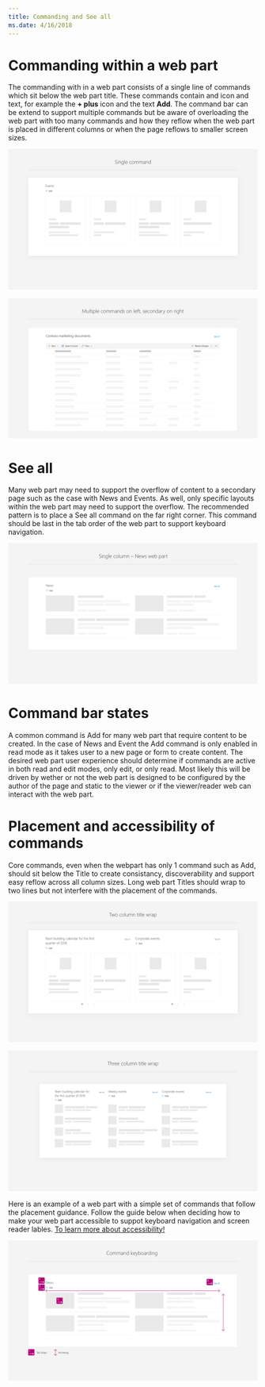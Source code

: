 ```yaml
---
title: Commanding and See all
ms.date: 4/16/2018 
---
```


# Commanding within a web part

The commanding with in a web part consists of a single line of commands which sit below the web part title. These commands contain and icon and text, for example the <b>+ plus</b> icon and the text <b>Add</b>. The command bar can be extend to support multiple commands but be aware of overloading the web part with too many commands and how they reflow when the web part is placed in different columns or when the page reflows to smaller screen sizes.

![Single +Add command below the Title](../images/Commanding_Events_1column_01.png)

![Mulitple commands on the left and secondary commands on the right](../images/Commanding_Doclib_multiplecommands_05.png)

# See all

Many web part may need to support the overflow of content to a secondary page such as the case with News and Events. As well, only specific layouts within the web part may need to support the overflow. The recommended pattern is to place a See all command on the far right corner. This command should be last in the tab order of the web part to support keyboard navigation.

![Single +Add command with See All command](../images/Commanding_News_1column_02.png)

# Command bar states

A common command is Add for many web part that require content to be created. In the case of News and Event the Add command is only enabled in read mode as it takes user to a new page or form to create content. The desired web part user experience should determine if commands are active in both read and edit modes, only edit, or only read. Most likely this will be driven by wether or not the web part is designed to be configured by the author of the page and static to the viewer or if the viewer/reader web can interact with the web part.

# Placement and accessibility of commands

Core commands, even when the webpart has only 1 command such as Add, should sit below the Title to create consistancy, discoverability and support easy reflow across all column sizes. Long web part Titles should wrap to two lines but not interfere with the placement of the commands.

![Two column reflow and title wrap](../images/Commanding_Events_2column_03.png)

![Three column reflow and title wrap](../images/Commanding_Events_3column_04.png)

Here is an example of a web part with a simple set of commands that follow the placement guidance. Follow the guide below when deciding how to make your web part accessible to suppot keyboard navigation and screen reader lables. [To learn more about accessibility!](https://docs.microsoft.com/en-us/sharepoint/dev/design/accessibility)

![Commmand keyboarding example](../images/Commanding_News_tab_order_06.png)
